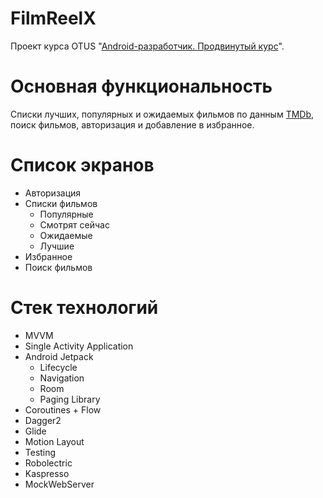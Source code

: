 # FilmReelX
Проект курса OTUS "[Android-разработчик. Продвинутый курс](https://otus.ru/lessons/advanced-android)".

# Основная функциональность
Списки лучших, популярных и ожидаемых фильмов по данным [TMDb](https://www.themoviedb.org), поиск фильмов, авторизация и добавление в избранное.

# Список экранов
* Авторизация
* Списки фильмов
  * Популярные
  * Смотрят сейчас
  * Ожидаемые
  * Лучшие
* Избранное
* Поиск фильмов

# Стек технологий
* MVVM
* Single Activity Application
* Android Jetpack
  * Lifecycle
  * Navigation 
  * Room
  * Paging Library
* Coroutines + Flow
* Dagger2
* Glide
* Motion Layout
* Testing
 * Robolectric
 * Kaspresso
 * MockWebServer
